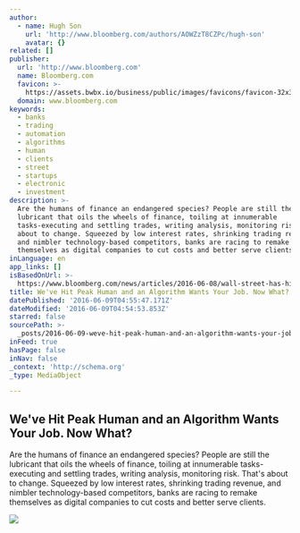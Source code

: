 ```yaml
---
author:
  - name: Hugh Son
    url: 'http://www.bloomberg.com/authors/AOWZzT8CZPc/hugh-son'
    avatar: {}
related: []
publisher:
  url: 'http://www.bloomberg.com'
  name: Bloomberg.com
  favicon: >-
    https://assets.bwbx.io/business/public/images/favicons/favicon-32x32-d2b81a9373.png
  domain: www.bloomberg.com
keywords:
  - banks
  - trading
  - automation
  - algorithms
  - human
  - clients
  - street
  - startups
  - electronic
  - investment
description: >-
  Are the humans of finance an endangered species? People are still the
  lubricant that oils the wheels of finance, toiling at innumerable
  tasks-executing and settling trades, writing analysis, monitoring risk. That's
  about to change. Squeezed by low interest rates, shrinking trading revenue,
  and nimbler technology-based competitors, banks are racing to remake
  themselves as digital companies to cut costs and better serve clients.
inLanguage: en
app_links: []
isBasedOnUrl: >-
  https://www.bloomberg.com/news/articles/2016-06-08/wall-street-has-hit-peak-human-and-an-algorithm-wants-your-job
title: We've Hit Peak Human and an Algorithm Wants Your Job. Now What?
datePublished: '2016-06-09T04:55:47.171Z'
dateModified: '2016-06-09T04:54:53.853Z'
starred: false
sourcePath: >-
  _posts/2016-06-09-weve-hit-peak-human-and-an-algorithm-wants-your-job-now-wh.md
inFeed: true
hasPage: false
inNav: false
_context: 'http://schema.org'
_type: MediaObject

---
```

<article style=""><h1>We've Hit Peak Human and an Algorithm Wants Your Job. Now What?</h1><p>Are the humans of finance an endangered species? People are still the lubricant that oils the wheels of finance, toiling at innumerable tasks-executing and settling trades, writing analysis, monitoring risk. That's about to change. Squeezed by low interest rates, shrinking trading revenue, and nimbler technology-based competitors, banks are racing to remake themselves as digital companies to cut costs and better serve clients.</p><img src="https://assets.bwbx.io/images/users/iqjWHBFdfxIU/iRogRaV.lVFg/v0/-1x-1.jpg" /></article>